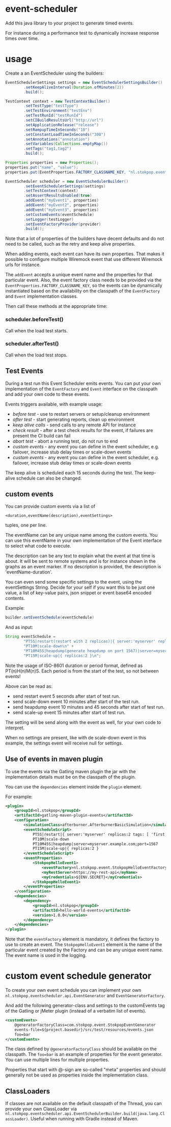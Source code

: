 # event-scheduler

Add this java library to your project to generate timed events.

For instance during a performance test to dynamically increase response times over time.

# usage

Create a an EventScheduler using the builders:

```java
EventSchedulerSettings settings = new EventSchedulerSettingsBuilder()
        .setKeepAliveInterval(Duration.ofMinutes(2))
        .build();

TestContext context = new TestContextBuilder()
        .setTestType("testType")
        .setTestEnvironment("testEnv")
        .setTestRunId("testRunId")
        .setCIBuildResultsUrl("http://url")
        .setApplicationRelease("release")
        .setRampupTimeInSeconds("10")
        .setConstantLoadTimeInSeconds("300")
        .setAnnotations("annotation")
        .setVariables(Collections.emptyMap())
        .setTags("tag1,tag2")
        .build();

Properties properties = new Properties();
properties.put("name", "value");
properties.put(EventProperties.FACTORY_CLASSNAME_KEY, "nl.stokpop.eventscheduler.event.EventFactoryDefault");

EventScheduler scheduler = new EventSchedulerBuilder()
        .setEventSchedulerSettings(settings)
        .setTestContext(context)
        .setAssertResultsEnabled(true)
        .addEvent("myEvent1", properties)
        .addEvent("myEvent2", properties)
        .addEvent("myEvent3", properties)
        .setCustomEvents(eventSchedule)
        .setLogger(testLogger)
        .setEventFactoryProvider(provider)
        .build();
```

Note that a lot of properties of the builders have decent defaults 
and do not need to be called, such as the retry and keep alive properties.

When adding events, each event can have its own properties. That makes it possible
to configure multiple Wiremock event that use different Wiremock urls for instance. 

The `addEvent` accepts a unique event name and the properties for that particular event.
Also, the event factory class needs to be provided via the `EventProperties.FACTORY_CLASSNAME_KEY`, 
so the events can be dynamically instantiated based on the availability on the classpath
of the `EventFactory` and `Event` implementation classes.
 
Then call these methods at the appropriate time:

### scheduler.beforeTest()
Call when the load test starts. 

### scheduler.afterTest()
Call when the load test stops. 

## Test Events

During a test run this Event Scheduler emits events. You can put
your own implementation of the `EventFactory` and `Event` interface on the classpath
and add your own code to these events.

Events triggers available, with example usage:
* _before test_ - use to restart servers or setup/cleanup environment
* _after test_ - start generating reports, clean up environment
* _keep alive calls_ - send calls to any remote API for instance
* _check result_ - after a test check results for the event, if failures are present the CI build can fail 
* _abort test_ - abort a running test, do not run to end
* _custom events_ - any event you can define in the event scheduler, e.g. failover, increase stub delay times or scale-down events 
* _custom events_ - any event you can define in the event scheduler, e.g. failover, increase stub delay times or scale-down events 

The keep alive is scheduled each 15 seconds during the test. The keep-alive schedule can also be changed.
	
## custom events

You can provide custom events via a list of 

    <duration,eventName(description),eventSettings> 

tuples, one per line.

The eventName can be any unique name among the custom events. You can use this eventName
in your own implementation of the Event interface to select what code to execute.

The description can be any text to explain what the event at that time is about. It will
be sent to remote systems and is for instance shown in the graphs as an event marker. 
If no description is provided, the description is 'eventName-duration'.

You can even send some specific settings to the event, using the eventSettings String.
Decide for your self if you want this to be just one value, a list of key-value pairs, 
json snippet or event base64 encoded contents.

Example:

```java
builder.setEventSchedule(eventSchedule)
```    
And as input:

```java
String eventSchedule =
        "PT5S|restart(restart with 2 replicas)|{ server:'myserver' replicas:2 tags: [ 'first', 'second' ] }\n" +
        "PT10M|scale-down\n" +
        "PT10M45S|heapdump(generate heapdump on port 1567)|server=myserver.example.com;port=1567\n" +
        "PT15M|scale-up|{ replicas:2 }\n";
```

Note the usage of ISO-8601 duration or period format, defined as PT(n)H(n)M(n)S.
Each period is from the start of the test, so not between events!

Above can be read as: 
* send restart event 5 seconds after start of test run. 
* send scale-down event 10 minutes after start of the test run.
* send heapdump event 10 minutes and 45 seconds after start of test run.
* send scale-up event 15 minutes after start of test run.

The setting will be send along with the event as well, for your own code to interpret.

When no settings are present, like with de scale-down event in this example, the settings
event will receive null for settings.

## Use of events in maven plugin

To use the events via the Gatling maven plugin the jar with the
implementation details must be on the classpath of the plugin.

You can use the `dependencies` element inside the `plugin` element.

For example:

```xml 
<plugin>
    <groupId>nl.stokpop</groupId>
    <artifactId>gatling-maven-plugin-events</artifactId>
    <configuration>
        <simulationClass>afterburner.AfterburnerBasicSimulation</simulationClass>
        <eventScheduleScript>
            PT5S|restart|{ server:'myserver' replicas:2 tags: [ 'first', 'second' ] }
            PT10M|scale-down
            PT10M45S|heapdump|server=myserver.example.com;port=1567
            PT15M|scale-up|{ replicas:2 }
        </eventScheduleScript>
        <eventProperties>
            <StokpopHelloEvent1>
                <eventFactory>nl.stokpop.event.StokpopHelloEventFactory</eventFactory>
                <myRestServer>https://my-rest-api</myName>
                <myCredentials>${ENV.SECRET}</myCredentials>
            </StokpopHelloEvent1>
        </eventProperties>
    </configuration>
    <dependencies>
        <dependency>
            <groupId>nl.stokpop</groupId>
            <artifactId>hello-world-events</artifactId>
            <version>1.0.0</version>
        </dependency>
    </dependencies>
</plugin>
```

Note that the `eventFactory` element is mandatory, it defines the factory to use to create an event.
The `StokpopHelloEvent1` element is the name of the particular event created by the Factory and can be 
any unique event name. The event name is used in the logging. 

# custom event schedule generator

To create your own event schedule you can implement your own
`nl.stokpop.eventscheduler.api.EventGenerator` and `EventGeneratorFactory`.

And add the following generator-class and settings to the customEvents tag
of the Gatling or jMeter plugin (instead of a verbatim list of events).

```xml
<customEvents>
    @generatorFactoryClass=com.stokpop.event.StokpopEventGenerator
    events-file=${project.basedir}/src/test/resources/events.json
    foo=bar
</customEvents>
```

The class defined by `@generatorFactoryClass` should be available on the classpath.
The `foo=bar` is an example of properties for the event generator.
You can use multiple lines for multiple properties.

Properties that start with @-sign are so-called "meta" properties and
should generally not be used as properties inside the implementation class.   

## ClassLoaders
If classes are not available on the default classpath of the Thread, you can provide your
own ClassLoader via `nl.stokpop.eventscheduler.api.EventSchedulerBuilder.build(java.lang.ClassLoader)`.
Useful when running with Gradle instead of Maven.